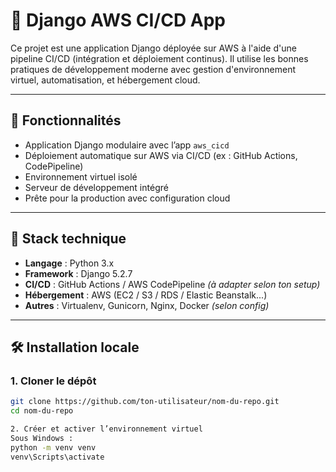 # 🐍 Django AWS CI/CD App

Ce projet est une application Django déployée sur AWS à l'aide d'une pipeline CI/CD (intégration et déploiement continus). Il utilise les bonnes pratiques de développement moderne avec gestion d'environnement virtuel, automatisation, et hébergement cloud.

---

## 🚀 Fonctionnalités

- Application Django modulaire avec l’app `aws_cicd`
- Déploiement automatique sur AWS via CI/CD (ex : GitHub Actions, CodePipeline)
- Environnement virtuel isolé
- Serveur de développement intégré
- Prête pour la production avec configuration cloud

---

## 🧰 Stack technique

- **Langage** : Python 3.x
- **Framework** : Django 5.2.7
- **CI/CD** : GitHub Actions / AWS CodePipeline *(à adapter selon ton setup)*
- **Hébergement** : AWS (EC2 / S3 / RDS / Elastic Beanstalk...)
- **Autres** : Virtualenv, Gunicorn, Nginx, Docker *(selon config)*

---

## 🛠️ Installation locale

### 1. Cloner le dépôt

```bash
git clone https://github.com/ton-utilisateur/nom-du-repo.git
cd nom-du-repo

2. Créer et activer l’environnement virtuel
Sous Windows :
python -m venv venv
venv\Scripts\activate